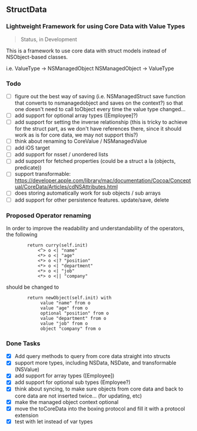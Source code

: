 ## StructData
### Lightweight Framework for using Core Data with Value Types

> Status, in Development

This is a framework to use core data with struct models instead of NSObject-based classes. 

i.e.
ValueType -> NSManagedObject
NSManagedObject -> ValueType

### Todo
- [ ] figure out the best way of  saving (i.e. NSManagedStruct save function that converts to nsmanagedobject and saves on the context?)
      so that one doesn't need to call toObject every time the value type changed...
- [ ] add support for optional array types ([Employee]?)
- [ ] add support for setting the inverse relationship (this is tricky to achieve for the struct part, as we don't have references there, since it should work as is for core data, we may not support this?)
- [ ] think about renaming to CoreValue / NSManagedValue
- [ ] add iOS target
- [ ] add support for nsset / unordered lists
- [ ] add support for fetched properties (could be a struct a la (objects, predicate))
- [ ] support transformable: https://developer.apple.com/library/mac/documentation/Cocoa/Conceptual/CoreData/Articles/cdNSAttributes.html
- [ ] does storing automatically work for sub objects / sub arrays
- [ ] add support for other persistence features. update/save, delete

### Proposed Operator renaming
In order to improve the readability and understandability of the operators, the following
```
        return curry(self.init)
            <^> o <| "name"
            <*> o <| "age"
            <*> o <|? "position"
            <*> o <| "department"
            <*> o <| "job"
            <*> o <|| "company"
```

should be changed to
```
        return newObject(self.init) with
             value "name" from o
             value "age" from o
             optional "position" from o
             value "department" from o
             value "job" from o
             object "company" from o
```

### Done Tasks
- [x] Add query methods to query from core data straight into structs
- [x] support more types, including NSData, NSDate, and transformable (NSValue)
- [x] add support for array types ([Employee])
- [x] add support for optional sub types (Employee?)
- [x] think about syncing, to make sure objects from core data and back to core data are not inserted twice... (for updating, etc)
- [x] make the managed object context optional
- [x] move the toCoreData into the boxing protocol and fill it with a protocol extension
- [x] test with let instead of var types
